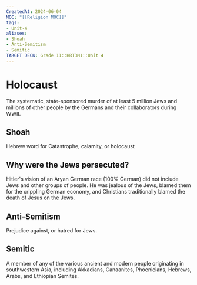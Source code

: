 ```yaml
---
CreatedAt: 2024-06-04
MOC: "[[Religion MOC]]"
tags:
- Unit-4
aliases:
- Shoah
- Anti-Semitism
- Semitic
TARGET DECK: Grade 11::HRT3M1::Unit 4
---
```


# Holocaust
The systematic, state-sponsored murder of at least 5 million Jews and millions of other people by the Germans and their collaborators during WWII.
<!--ID: 1717596966099-->



## Shoah
Hebrew word for Catastrophe, calamity, or holocaust
<!--ID: 1717596966105-->



## Why were the Jews persecuted?
Hitler's vision of an Aryan German race (100% German) did not include Jews and other groups of people. He was jealous of the Jews, blamed them for the crippling German economy, and Christians traditionally blamed the death of Jesus on the Jews.
<!--ID: 1717596966110-->



## Anti-Semitism
Prejudice against, or hatred for Jews.
<!--ID: 1717596966115-->



## Semitic
A member of any of the various ancient and modern people originating in southwestern Asia, including Akkadians, Canaanites, Phoenicians, Hebrews, Arabs, and Ethiopian Semites.
<!--ID: 1717596966120-->

